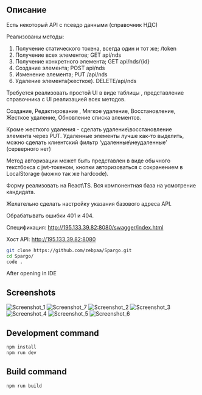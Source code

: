 ## Описание

Есть некоторый API с псевдо данными (справочник НДС)

 

Реализованы методы:

1. Получение статического токена, всегда один и тот же; /token
2. Получение всех элементов; GET api/nds
3. Получение конкретного элемента; GET api/nds/{id}
4. Создание элемента; POST api/nds
5. Изменение элемента; PUT /api/nds
6. Удаление элемента(жесткое).  DELETE/api/nds
 

Требуется реализовать простой UI в виде таблицы , представление справочника с UI реализацией всех методов.

Создание, Редактирование , Мягкое удаление, Восстановление, Жесткое удаление, Обновление списка элементов.

Кроме жесткого удаления - сделать удаление\восстановление элемента через PUT. Удаленные элементы лучше как-то выделить, можно сделать клиентский фильтр ‘удаленные\неудаленные’ (серверного нет)

Метод авторизации может быть представлен в виде обычного текстбокса с jwt-токеном, кнопки авторизоваться с сохранением в LocalStorage (можно так же hardcode).

Форму реализовать на React\TS. Вся компонентная база на усмотрение кандидата.

 

Желательно сделать настройку указания базового адреса API.

Обрабатывать ошибки 401 и 404.

 

Спецификация: http://195.133.39.82:8080/swagger/index.html

Хост API: http://195.133.39.82:8080

```sh
git clone https://github.com/zebpaa/Spargo.git
cd Spargo/
code .
```

After opening in IDE

## Screenshots
![Screenshot_1](https://github.com/user-attachments/assets/e3ec202c-dc33-4713-8c71-d228b027328f)
![Screenshot_7](https://github.com/user-attachments/assets/7ac9ca27-697f-442f-a435-42eb8a31cfc5)
![Screenshot_2](https://github.com/user-attachments/assets/2436b33b-8908-436b-814c-5ed24aa40a73)
![Screenshot_3](https://github.com/user-attachments/assets/4fb3f9b9-dc79-4d54-8170-b5099d2deca6)
![Screenshot_4](https://github.com/user-attachments/assets/eec31c8c-bbe8-4eb0-bb7c-c4849cd87fe2)
![Screenshot_5](https://github.com/user-attachments/assets/76177124-4123-4330-af9b-c6f9661a98cc)
![Screenshot_6](https://github.com/user-attachments/assets/7be5b755-9f36-481a-9c65-bd2e310a7e4a)



## Development command

```sh
npm install
npm run dev
```

## Build command

```sh
npm run build
```

